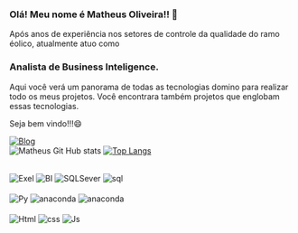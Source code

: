 ### Olá! Meu nome é Matheus Oliveira!! 👋

Após anos de experiência nos setores de controle da qualidade do ramo éolico, atualmente atuo como 
### Analista de Business Inteligence.
Aqui você verá um panorama de todas as tecnologias domino para realizar todo os meus projetos. 
Você encontrara também projetos que englobam essas tecnologias.   

Seja bem vindo!!!😄

[![Blog](https://img.shields.io/badge/LinkedIn-0077B5?style=for-the-badge&logo=linkedin&logoColor=white)](https://www.linkedin.com/in/mattoli68/)
<br/>
![Matheus Git Hub stats](https://github-readme-stats.vercel.app/api?username=matheus-oliveir4&show_icons=true&theme=transparent) [![Top Langs](https://github-readme-stats.vercel.app/api/top-langs/?username=matheus-oliveir4)](https://github.com/matheus-oliveir4)



<div><br/>
  <img align="center" alt="Exel" src= "https://img.shields.io/badge/Microsoft_Excel-217346?style=for-the-badge&logo=microsoft-excel&logoColor=white">
  <img align="center" alt="BI" src = "https://img.shields.io/badge/power_bi-F2C811?style=for-the-badge&logo=powerbi&logoColor=black)">
  <img align="center" alt="SQLSever" src = "https://img.shields.io/badge/Microsoft%20SQL%20Server-CC2927?style=for-the-badge&logo=microsoft%20sql%20server&logoColor=white)">
  <img align="center" alt="sql" src="https://img.shields.io/badge/MySQL-005C84?style=for-the-badge&logo=mysql&logoColor=white">
   <br>
   <br>
  <img align="center" alt="Py" src="https://img.shields.io/badge/Python-3776AB?style=for-the-badge&logo=python&logoColor=white">
  <img align="center" alt="anaconda" src="https://img.shields.io/badge/Anaconda-%2344A833.svg?style=for-the-badge&logo=anaconda&logoColor=white">
  <img align="center" alt="anaconda" src="https://img.shields.io/badge/Visual%20Studio%20Code-0078d7.svg?style=for-the-badge&logo=visual-studio-code&logoColor=white">
   <br>
   <br>
  <img align="center" alt="Html" src= "https://img.shields.io/badge/HTML5-E34F26?style=for-the-badge&logo=html5&logoColor=white"> 
  <img align="center" alt="css" src="https://img.shields.io/badge/CSS3-1572B6?style=for-the-badge&logo=css3&logoColor=white">
  <img align="center" alt="Js" src="https://img.shields.io/badge/JavaScript-323330?style=for-the-badge&logo=javascript&logoColor=F7DF1E">
  
 
</div> 
